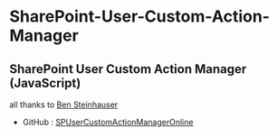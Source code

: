 # SharePoint-User-Custom-Action-Manager
SharePoint User Custom Action Manager (JavaScript)
----
all thanks to [Ben Steinhauser](https://spusercustomactionmanageronline.codeplex.com)
  * GitHub : [SPUserCustomActionManagerOnline](https://github.com/bandrben/SPUserCustomActionManagerOnline)
